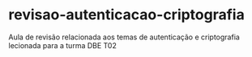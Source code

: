 # revisao-autenticacao-criptografia
Aula de revisão relacionada aos temas de autenticação e criptografia lecionada para a turma DBE T02
